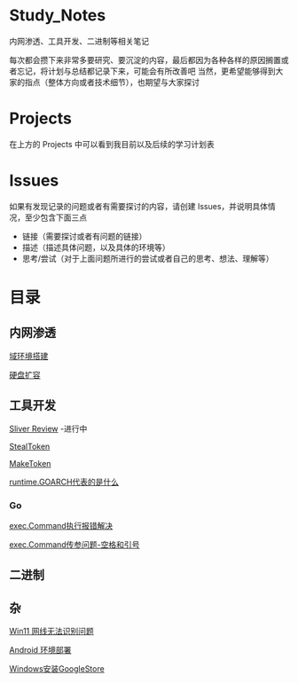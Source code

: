 # Study_Notes
内网渗透、工具开发、二进制等相关笔记

每次都会攒下来非常多要研究、要沉淀的内容，最后都因为各种各样的原因搁置或者忘记，将计划与总结都记录下来，可能会有所改善吧
当然，更希望能够得到大家的指点（整体方向或者技术细节），也期望与大家探讨

# Projects
在上方的 Projects 中可以看到我目前以及后续的学习计划表

# Issues
如果有发现记录的问题或者有需要探讨的内容，请创建 Issues，并说明具体情况，至少包含下面三点
- 链接（需要探讨或者有问题的链接）
- 描述（描述具体问题，以及具体的环境等）
- 思考/尝试（对于上面问题所进行的尝试或者自己的思考、想法、理解等）

# 目录
## 内网渗透
[域环境搭建](./内网渗透/域环境搭建/域环境搭建.md)

[硬盘扩容](./内网渗透/域环境搭建/硬盘扩容.md)

## 工具开发
[Sliver Review](https://github.com/l4stchance/sliver/blob/Review/Sliver-Review.md) -进行中

[StealToken](./工具开发/StealToken/StealToken.md)

[MakeToken](./工具开发/StealToken/StealToken.md#make_token)

[runtime.GOARCH代表的是什么](./工具开发/runtime.GOARCH代表的是什么/runtime.GOARCH代表的是什么.md)

### Go
[exec.Command执行报错解决](./工具开发/exec.Command执行报错解决/exec.Command执行报错解决.md)

[exec.Command传参问题-空格和引号](./工具开发/exec.Command传参问题-空格和引号/exec.Command传参问题-空格和引号.md)

## 二进制

## 杂
[Win11 网线无法识别问题](./杂/Win11%20网线无法识别问题/Win11%20网线无法识别.md)

[Android 环境部署](./杂/Android%20环境部署/Android%20环境部署.md)

[Windows安装GoogleStore](./杂/Windows安装GoogleStore/Windows安装GoogleStore.md)
